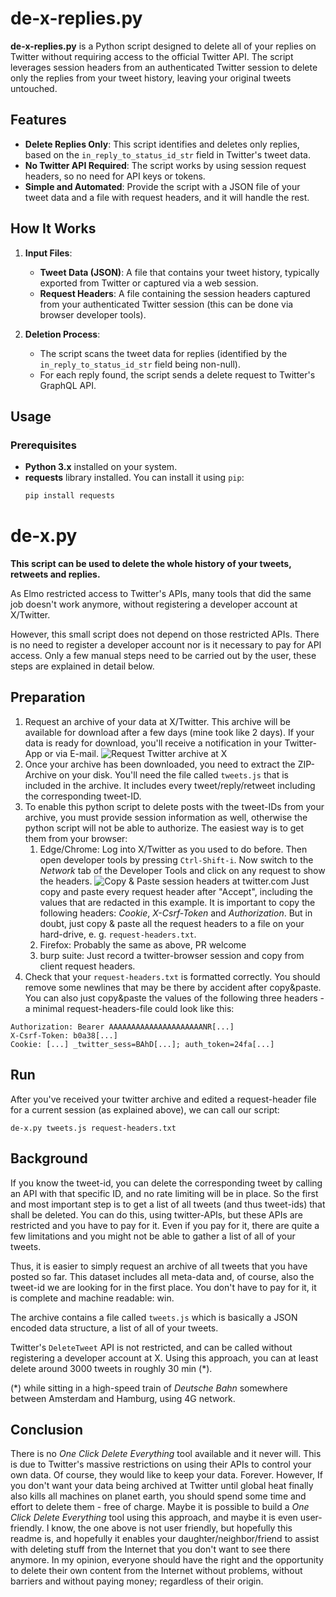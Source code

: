 # de-x-replies.py

**de-x-replies.py** is a Python script designed to delete all of your replies on Twitter without requiring access to the official Twitter API. The script leverages session headers from an authenticated Twitter session to delete only the replies from your tweet history, leaving your original tweets untouched.

## Features

- **Delete Replies Only**: This script identifies and deletes only replies, based on the `in_reply_to_status_id_str` field in Twitter's tweet data.
- **No Twitter API Required**: The script works by using session request headers, so no need for API keys or tokens.
- **Simple and Automated**: Provide the script with a JSON file of your tweet data and a file with request headers, and it will handle the rest.

## How It Works

1. **Input Files**:
   - **Tweet Data (JSON)**: A file that contains your tweet history, typically exported from Twitter or captured via a web session.
   - **Request Headers**: A file containing the session headers captured from your authenticated Twitter session (this can be done via browser developer tools).

2. **Deletion Process**:
   - The script scans the tweet data for replies (identified by the `in_reply_to_status_id_str` field being non-null).
   - For each reply found, the script sends a delete request to Twitter's GraphQL API.

## Usage

### Prerequisites

- **Python 3.x** installed on your system.
- **requests** library installed. You can install it using `pip`:
  ```bash
  pip install requests


# de-x.py

**This script can be used to delete the whole history of your tweets, retweets and replies.**

As Elmo restricted access to Twitter's APIs, many tools that did the same job doesn't work anymore, without registering a developer account at X/Twitter.

However, this small script does not depend on those restricted APIs. There is no need to register a developer account nor is it necessary to pay for API access. Only a few manual steps need to be carried out by the user, these steps are explained in detail below.

## Preparation

1. Request an archive of your data at X/Twitter. This archive will be available for download after a few days (mine took like 2 days). If your data is ready for download, you'll receive a notification in your Twitter-App or via E-mail. ![Request Twitter archive at X](doc/archive.png)
2. Once your archive has been downloaded, you need to extract the ZIP-Archive on your disk. You'll need the file called `tweets.js` that is included in the archive. It includes every tweet/reply/retweet including the corresponding tweet-ID.
3. To enable this python script to delete posts with the tweet-IDs from your archive, you must provide session information as well, otherwise the python script will not be able to authorize. The easiest way is to get them from your browser:
   1. Edge/Chrome: Log into X/Twitter as you used to do before. Then open developer tools by pressing `Ctrl-Shift-i`. Now switch to the *Network* tab of the Developer Tools and click on any request to show the headers. ![Copy & Paste session headers at twitter.com](doc/session.png) Just copy and paste every request header after "Accept", including the values that are redacted in this example. It is important to copy the following headers: *Cookie*, *X-Csrf-Token* and *Authorization*. But in doubt, just copy & paste all the request headers to a file on your hard-drive, e. g. `request-headers.txt`.
   2. Firefox: Probably the same as above, PR welcome
   3. burp suite: Just record a twitter-browser session and copy from client request headers.
4. Check that your `request-headers.txt` is formatted correctly. You should remove some newlines that may be there by accident after copy&paste. You can also just copy&paste the values of the following three headers - a minimal request-headers-file could look like this:
```
Authorization: Bearer AAAAAAAAAAAAAAAAAAAAANR[...]
X-Csrf-Token: b0a38[...]
Cookie: [...] _twitter_sess=BAhD[...]; auth_token=24fa[...]
```

## Run

After you've received your twitter archive and edited a request-header file for a current session (as explained above), we can call our script:

```
de-x.py tweets.js request-headers.txt
```

## Background

If you know the tweet-id, you can delete the corresponding tweet by calling an API with that specific ID, and no rate limiting will be in place. So the first and most important step is to get a list of all tweets (and thus tweet-ids) that shall be deleted. You can do this, using twitter-APIs, but these APIs are restricted and you have to pay for it. Even if you pay for it, there are quite a few limitations and you might not be able to gather a list of all of your tweets.

Thus, it is easier to simply request an archive of all tweets that you have posted so far. This dataset includes all meta-data and, of course, also the tweet-id we are looking for in the first place. You don't have to pay for it, it is complete and machine readable: win.

The archive contains a file called `tweets.js` which is basically a JSON encoded data structure, a list of all of your tweets.

Twitter's `DeleteTweet` API is not restricted, and can be called without registering a developer account at X. Using this approach, you can at least delete around 3000 tweets in roughly 30 min (*).

(*) while sitting in a high-speed train of *Deutsche Bahn* somewhere between Amsterdam and Hamburg, using 4G network.

## Conclusion

There is no *One Click Delete Everything* tool available and it never will. This is due to Twitter's massive restrictions on using their APIs to control your own data. Of course, they would like to keep your data. Forever. However, If you don't want your data being archived at Twitter until global heat finally also kills all machines on planet earth, you should spend some time and effort to delete them - free of charge. Maybe it is possible to build a *One Click Delete Everything* tool using this approach, and maybe it is even user-friendly. I know, the one above is not user friendly, but hopefully this readme is, and hopefully it enables your daughter/neighbor/friend to assist with deleting stuff from the Internet that you don't want to see there anymore. In my opinion, everyone should have the right and the opportunity to delete their own content from the Internet without problems, without barriers and without paying money; regardless of their origin.

